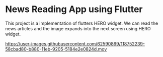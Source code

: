 # News Reading App using Flutter

This project is a implementation of flutters HERO widget. We can read the news articles and the image expands into the next screen using HERO widget.


https://user-images.githubusercontent.com/62590869/118752239-58cbad80-b880-11eb-9205-5184e2e0824d.mov




